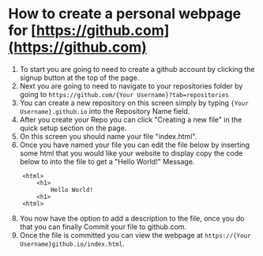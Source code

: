 # How to create a personal webpage for [https://github.com](https://github.com)

1. To start you are going to need to create a github account by clicking the signup button at the top of the page.
2. Next you are going to need to navigate to your repositories folder by going to `https://github.com/{Your Username}?tab=repositories`
3. You can create a new repository on this screen simply by typing `{Your Username}.github.io` into the Repository Name field.
4. After you create your Repo you can click "Creating a new file" in the quick setup section on the page.
5. On this screen you should name your file "index.html".
6. Once you have named your file you can edit the file below by inserting some html that you would like your website to display copy the code below to into the file to get a "Hello World!" Message.
```
	<html>
		<h1>
			Hello World!
		<h1>
	<html>
```
8. You now have the option to add a description to the file, once you do that you can finally Commit your file to github.com.
9. Once the file is committed you can view the webpage at `https://{Your Username}github.io/index.html`.